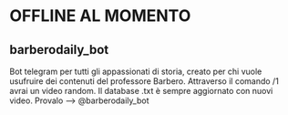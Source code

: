 # OFFLINE AL MOMENTO

## barberodaily_bot
Bot telegram per tutti gli appassionati di storia, creato per chi vuole usufruire dei contenuti del professore Barbero. Attraverso il comando /1 avrai un video random.
Il database .txt è sempre aggiornato con nuovi video.
Provalo --> @barberodaily_bot

